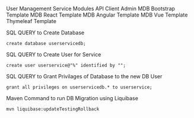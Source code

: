 User Management Service Modules
    API
    Client
    Admin
    MDB Bootstrap Template
    MDB React Template
    MDB Angular Template
    MDB Vue Template
    Thymeleaf Template


SQL QUERY to Create Database
```
create database userservicedb;
```

SQL QUERY to Create User for Service
```
create user userservice@"%" identified by "";
```

SQL QUERY to Grant Privilages of Database to the new DB User
```
grant all privileges on userservicedb.* to userservice;
```

Maven Command to run DB Migration using Liquibase
```
mvn liquibase:updateTestingRollback
```